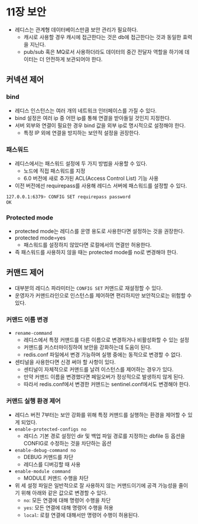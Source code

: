 # 11장 보안
- 레디스는 관계형 데이터베이스만큼 보안 관리가 필요하다.
    - 캐시로 사용할 경우 캐시에 접근한다는 것은 db에 접근한다는 것과 동일한 효력을 지닌다.
    - pub/sub 혹은 MQ로서 사용하더라도 데이터의 중간 전달자 역할을 하기에 데이터는 더 안전하게 보관되어야 한다.

## 커넥션 제어

### bind

- 레디스 인스턴스는 여러 개의 네트워크 인터페이스를 가질 수 있다.
- bind 설정은 여러 ip 중 어떤 ip를 통해 연결을 받아들일 것인지 지정한다.
- 서버 외부와 연결이 필요한 경우 bind 값을 외부 ip로 명시적으로 설정해야 한다.
    - 특정 IP 외에 연결을 방지하는 보안적 설정을 권장한다.

### 패스워드

- 레디스에서는 패스워드 설정에 두 가지 방법을 사용할 수 있다.
    - 노드에 직접 패스워드를 지정
    - 6.0 버전에 새로 추가된 ACL(Access Control List) 기능 사용
- 이전 버전에선 requirepass를 사용해 레디스 서버에 패스워드를 설정할 수 있다.

```bash
127.0.0.1:6379> CONFIG SET requirepass password
OK
```

### Protected mode

- protected mode는 레디스를 운영 용도로 사용한다면 설정하는 것을 권장한다.
- protected mode=yes
    - 패스워드를 설정하지 않았다면 로컬에서의 연결만 허용한다.
- 즉 패스워드를 사용하지 않을 때는 protected mode를 no로 변경해야 한다.

## 커맨드 제어

- 대부분의 레디스 파라미터는 `CONFIG SET` 커맨드로 재설정할 수 있다.
- 운영자가 커맨드라인으로 인스턴스를 제어하면 편리하지만 보안적으로는 위험할 수 있다.

### 커맨드 이름 변경

- `rename-command`
  - 레디스에서 특정 커맨드를 다른 이름으로 변경하거나 비활성화할 수 있는 설정
  - 커맨드를 커스터마이징하여 보안을 강화하는데 도움이 된다.
  - redis.conf 파일에서 변경 가능하며 실행 중에는 동적으로 변경할 수 없다.
- 센티널을 사용한다면 신경 써야 할 사항이 있다.
  - 센티널이 자체적으로 커맨드를 날려 이스턴스를 제어하는 경우가 있다.
  - 만약 커맨드 이름을 변경했다면 페일오버가 정상적으로 발생하지 않게 된다.
  - 따라서 redis.conf에서 변경한 커맨드는 sentinel.conf에서도 변경해야 한다.

### 커맨드 실행 환경 제어

- 레디스 버전 7부터는 보안 강화를 위해 특정 커맨드를 실행하는 환경을 제어할 수 있게 되었다.
- `enable-protected-configs no`
  - 레디스 기본 경로 설정인 dir 및 백업 파일 경로를 지정하는 dbfile 등 옵션을 CONFIG로 수정하는 것을 차단하는 옵션
- `enable-debug-command no`
  - DEBUG 커맨드를 차단
  - 레디스를 디버깅할 때 사용
- `enable-module command`
  - MODULE 커맨드 수행을 차단
- 위 세 설정 파일은 일반적으로 잘 사용하지 않는 커맨드이기에 공격 가능성을 줄이기 위해 아래와 같은 값으로 변경할 수 있다.
  - `no`: 모든 연결에 대해 명령어 수행을 차단
  - `yes`: 모든 연결에 대해 명령어 수행을 허용
  - `local`: 로컬 연결에 대해서만 명령어 수행이 허용된다.

